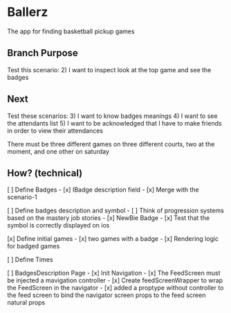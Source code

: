 # Ballerz
The app for finding basketball pickup games

## Branch Purpose
Test this scenario: 
    2) I want to inspect look at the top game and see the badges

## Next 
Test these scenarios:
    3) I want to know badges meanings
    4) I want to see the attendants list
    5) I want to be acknowledged that I have to make friends in order to view   their attendances



There must be three different games on three different courts, two at the moment, and one other on saturday


## How? (technical)

[ ] Define Badges
    - [x] IBadge description field
    - [x] Merge with the scenario-1

[ ] Define badges description and symbol
    - [ ] Think of progression systems based on the mastery job stories
        - [x] NewBie Badge
            - [x] Test that the symbol is correctly displayed on ios

[x] Define initial games
    - [x] two games with a badge 
        - [x] Rendering logic for badged games


[ ] Define Times

[ ] BadgesDescription Page
    - [x] Init Navigation
    - [x] The FeedScreen must be injected a mavigation controller
        - [x] Create feedScreenWrapper to wrap the FeedScreen in the navigator
            - [x] added a proptype without controller to the feed screen to bind the navigator screen props to the feed screen natural props 











